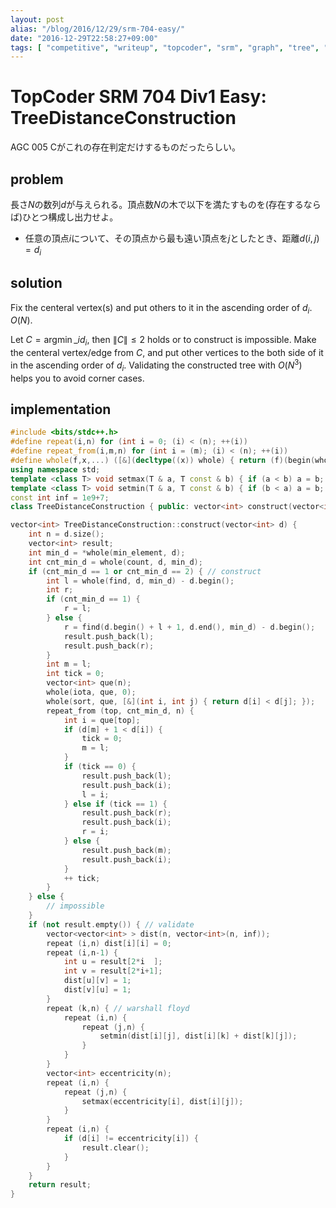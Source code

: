 ```yaml
---
layout: post
alias: "/blog/2016/12/29/srm-704-easy/"
date: "2016-12-29T22:58:27+09:00"
tags: [ "competitive", "writeup", "topcoder", "srm", "graph", "tree", "construction" ]
---
```


# TopCoder SRM 704 Div1 Easy: TreeDistanceConstruction

AGC 005 Cがこれの存在判定だけするものだったらしい。

## problem

長さ$N$の数列$d$が与えられる。頂点数$N$の木で以下を満たすものを(存在するならば)ひとつ構成し出力せよ。

-   任意の頂点$i$について、その頂点から最も遠い頂点を$j$としたとき、距離$d(i,j) = d_i$

## solution

Fix the centeral vertex(s) and put others to it in the ascending order of $d_i$. $O(N)$.

Let $C = \operatorname{argmin}\_i d_i$, then $\|C\| \le 2$ holds or to construct is impossible.
Make the centeral vertex/edge from $C$, and put other vertices to the both side of it in the ascending order of $d_i$.
Validating the constructed tree with $O(N^3)$ helps you to avoid corner cases.

## implementation

``` c++
#include <bits/stdc++.h>
#define repeat(i,n) for (int i = 0; (i) < (n); ++(i))
#define repeat_from(i,m,n) for (int i = (m); (i) < (n); ++(i))
#define whole(f,x,...) ([&](decltype((x)) whole) { return (f)(begin(whole), end(whole), ## __VA_ARGS__); })(x)
using namespace std;
template <class T> void setmax(T & a, T const & b) { if (a < b) a = b; }
template <class T> void setmin(T & a, T const & b) { if (b < a) a = b; }
const int inf = 1e9+7;
class TreeDistanceConstruction { public: vector<int> construct(vector<int> d); };

vector<int> TreeDistanceConstruction::construct(vector<int> d) {
    int n = d.size();
    vector<int> result;
    int min_d = *whole(min_element, d);
    int cnt_min_d = whole(count, d, min_d);
    if (cnt_min_d == 1 or cnt_min_d == 2) { // construct
        int l = whole(find, d, min_d) - d.begin();
        int r;
        if (cnt_min_d == 1) {
            r = l;
        } else {
            r = find(d.begin() + l + 1, d.end(), min_d) - d.begin();
            result.push_back(l);
            result.push_back(r);
        }
        int m = l;
        int tick = 0;
        vector<int> que(n);
        whole(iota, que, 0);
        whole(sort, que, [&](int i, int j) { return d[i] < d[j]; });
        repeat_from (top, cnt_min_d, n) {
            int i = que[top];
            if (d[m] + 1 < d[i]) {
                tick = 0;
                m = l;
            }
            if (tick == 0) {
                result.push_back(l);
                result.push_back(i);
                l = i;
            } else if (tick == 1) {
                result.push_back(r);
                result.push_back(i);
                r = i;
            } else {
                result.push_back(m);
                result.push_back(i);
            }
            ++ tick;
        }
    } else {
        // impossible
    }
    if (not result.empty()) { // validate
        vector<vector<int> > dist(n, vector<int>(n, inf));
        repeat (i,n) dist[i][i] = 0;
        repeat (i,n-1) {
            int u = result[2*i  ];
            int v = result[2*i+1];
            dist[u][v] = 1;
            dist[v][u] = 1;
        }
        repeat (k,n) { // warshall floyd
            repeat (i,n) {
                repeat (j,n) {
                    setmin(dist[i][j], dist[i][k] + dist[k][j]);
                }
            }
        }
        vector<int> eccentricity(n);
        repeat (i,n) {
            repeat (j,n) {
                setmax(eccentricity[i], dist[i][j]);
            }
        }
        repeat (i,n) {
            if (d[i] != eccentricity[i]) {
                result.clear();
            }
        }
    }
    return result;
}
```
